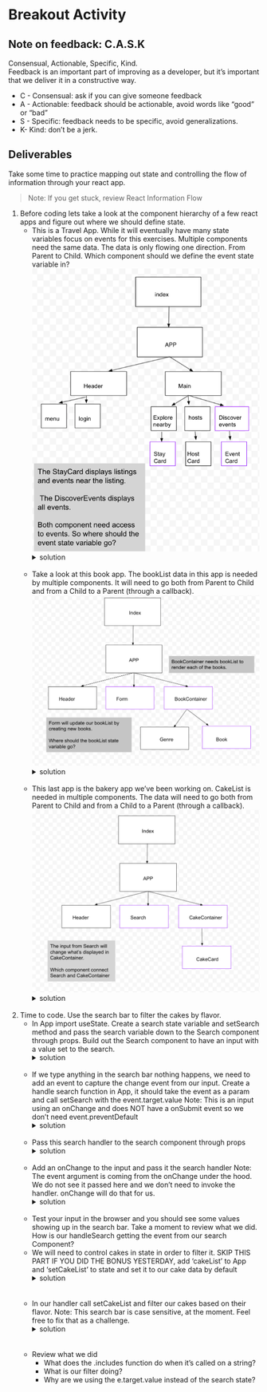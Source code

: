 # Breakout Activity

## Note on feedback: C.A.S.K
Consensual, Actionable, Specific, Kind.   
Feedback is an important part of improving as a developer, but it’s important that we deliver it in a constructive way.

- C - Consensual: ask if you can give someone feedback
- A - Actionable: feedback should be actionable, avoid words like “good” or “bad”
- S - Specific: feedback needs to be specific, avoid generalizations. 
- K- Kind: don’t be a jerk.


## Deliverables
Take some time to practice mapping out state and controlling the flow of information through your react app.

>Note: If you get stuck, review 
React Information Flow

<ol>
  <li>
  Before coding lets take a look at the component hierarchy of a few react apps and figure out where we should define state.
  <ul>
    <li>This is a Travel App. While it will eventually have many state variables focus on events for this exercises. Multiple components need the same data. The data is only flowing one direction. From Parent to Child. Which component should we define the event state variable in? </li>
        <img src="assets/image_1.png"
        alt="travel app"
        style="margin-right: 10px;" />
     <details>
      <summary>
        solution 
      </summary>
      <hr/>
        <img src="assets/image_2.png"
        alt="travel app solution"
        style="margin-right: 10px;" />
      <hr/>
     </details>
    <br/>
    <li>Take a look at this book app. The bookList data in this app is needed by multiple components. It will need to go both from Parent to Child and from a Child to a Parent (through a callback). </li>
    <img src="assets/image_3.png"
        alt="book app"
        style="margin-right: 10px;" />
       <details>
      <summary>
        solution 
      </summary>
      <hr/>
        <img src="assets/image_4.png"
        alt="book app solution"
        style="margin-right: 10px;" />
      <hr/>
     </details>
     </br>
    <li>This last app is the bakery app we’ve been working on. CakeList is needed in multiple components. The data will need to go both from Parent to Child and from a Child to a Parent (through a callback).</li>
         <img src="assets/image_5.png"
        alt="cake app"
        style="margin-right: 10px;" />
       <details>
      <summary>
        solution 
      </summary>
      <hr/>
        <img src="assets/image_6.png"
        alt="cake app solution"
        style="margin-right: 10px;" />
      <hr/>
     </details>
     </br>
   </ul>
  
  <li>
  Time to code. Use the search bar to filter the cakes by flavor. 
  <ul>
    <li>
    In App import useState. Create a search state variable and setSearch method and pass the search variable down to the Search component through props. Build out the Search component to have an input with a value set to the search.
    </li>
          <details>
      <summary>
        solution 
      </summary>
      <hr/>
       <img src="assets/image_13.png"
     alt="search"
     style="margin-right: 10px;" />
        This example destructure search from props, but you can also access search with props.search if you don't wan't to destructure.
      <img src="assets/image_7.png"
     alt="search"
     style="margin-right: 10px;" />
     <hr/>
     </details>
  <br/>
    <li>
    If we type anything in the search bar nothing happens, we need to add an event to capture the change event from our input. Create a handle search function in App, it should take the event as a param and call setSearch with the event.target.value
    Note: This is an input using an onChange and does NOT have a onSubmit event so we don’t need event.preventDefault
    </li>
    <details>
    <summary>
      solution 
    </summary>
    <hr/>
    <img src="assets/image_8.png"
     alt="handle search"
     style="margin-right: 10px;" />
     <hr/>
     </details>
     <br/>
     <li>
    Pass this search handler to the search component through props
    </li>
    <details>
    <summary>
      solution 
    </summary>
    <hr/>
    <img src="assets/image_9.png"
     alt="passing handle search through props"
     style="margin-right: 10px;" />
     <hr/>
     </details>
     <br/>
     <li>
    Add an onChange to the input and pass it the search handler 
    Note: The event argument is coming from the onChange under the hood. We do not see it passed here and we don’t need to invoke the handler. onChange will do that for us.  
    </li>
    <details>
    <summary>
      solution 
    </summary>
    <hr/>
    <img src="assets/image_10.png"
     alt="passing handle search through props"
     style="margin-right: 10px;" />
     <hr/>
     </details>
     <br/>
    <li>
    Test your input in the browser and you should see some values showing up in the search bar.
    Take a moment to review what we did.
    How is our handleSearch getting the event from our search Component?
    </li>
    <li>
    We will need to control cakes in state in order to filter it. SKIP THIS PART IF YOU DID THE BONUS YESTERDAY, add ‘cakeList’ to App and ‘setCakeList’ to state and set it to our cake data by default
    </li>
    <details>
    <summary>
      solution 
    </summary>
    <hr/>
    <img src="assets/image_11.png"
     alt="passing handle search through props"
     style="margin-right: 10px;" />
     <hr/>
     </details>
     <br/>
<br/>
<li>
  In our handler call setCakeList and filter our cakes based on their flavor.
  Note: This search bar is case sensitive, at the moment. Feel free to fix that as a challenge. 
</li>
     <details>
    <summary>
      solution 
    </summary>
    <hr/>
    <img src="assets/image_12.png"
     alt="passing handle search through props"
     style="margin-right: 10px;" />
     <hr/>
     </details>
     <br/>
<br/>
<li>
Review what we did
  <ul>
    <li>
    What does the .includes function do when it’s called on a string?
    </li>
     <li>
    What is our filter doing?
    </li>
     <li>
    Why are we using the e.target.value instead of the search state?
    </li>
  </ul>
</li>
</ol>